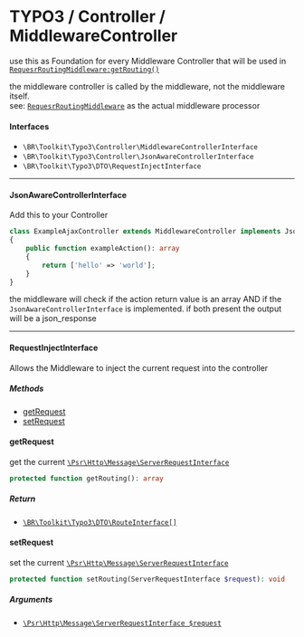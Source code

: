 # TYPO3 / Controller / MiddlewareController

use this as Foundation for every Middleware Controller that will be used in [`RequesrRoutingMiddleware:getRouting()`](/Docs/requestRoutingMiddleware.md)

the middleware controller is called by the middleware, not the middleware itself.   
see: [`RequesrRoutingMiddleware`](/Docs/requestRoutingMiddleware.md) as the actual middleware processor

#### Interfaces

* `\BR\Toolkit\Typo3\Controller\MiddlewareControllerInterface`
* `\BR\Toolkit\Typo3\Controller\JsonAwareControllerInterface`
* `\BR\Toolkit\Typo3\DTO\RequestInjectInterface`

--- 

#### JsonAwareControllerInterface

Add this to your Controller 
```php
class ExampleAjaxController extends MiddlewareController implements JsonAwareControllerInterface
{
    public function exampleAction(): array 
    {
        return ['hello' => 'world'];
    }
}
```

the middleware will check if the action return value is an array AND if the `JsonAwareControllerInterface` is implemented.
if both present the output will be a json_response

---

#### RequestInjectInterface

Allows the Middleware to inject the current request into the controller


##### Methods

* [getRequest](#getrequest)
* [setRequest](#setrequest)

#### getRequest
get the current [`\Psr\Http\Message\ServerRequestInterface`](https://www.php-fig.org/psr/psr-7/)
```php
protected function getRouting(): array
```

##### Return
 * [`\BR\Toolkit\Typo3\DTO\RouteInterface[]`](/Docs/Structure/route.md)
 

#### setRequest
set the current [`\Psr\Http\Message\ServerRequestInterface`](https://www.php-fig.org/psr/psr-7/)
```php
protected function setRouting(ServerRequestInterface $request): void
```

##### Arguments
 * [`\Psr\Http\Message\ServerRequestInterface $request`](https://www.php-fig.org/psr/psr-7/)
 